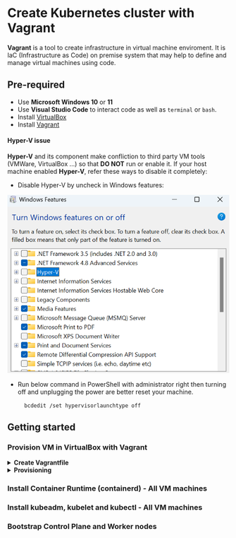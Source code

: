 # Create Kubernetes cluster with Vagrant
**Vagrant** is a tool to create infrastructure in virtual machine enviroment. It is IaC (Infrastructure as Code) on premise system that may help to define and manage virtual machines using code.

## Pre-required
- Use **Microsoft Windows 10** or **11**
- Use **Visual Studio Code** to interact code as well as ``terminal`` or ``bash``.
- Install [VirtualBox](https://www.virtualbox.org/wiki/Downloads)
- Install [Vagrant](https://developer.hashicorp.com/vagrant/downloads)


#### Hyper-V issue

**Hyper-V** and its component make confliction to third party VM tools (VMWare, VirtualBox ...) so that **DO NOT** run or enable it. If your host machine enabled **Hyper-V**, refer these ways to disable it completely:
 
- Disable Hyper-V by uncheck in Windows features:

![disable hyper v](/doc/images/disable%20hyper%20v%20in%20windows%20features.png)

- Run below command in PowerShell with administrator right then turning off and unplugging the power are better reset your machine.

        bcdedit /set hypervisorlaunchtype off

## Getting started

### Provision VM in VirtualBox with Vagrant
<details><summary><b>Create Vagrantfile</b></summary>

1. Use as below code:

        # -*- mode: ruby -*-
        # vi:set ft=ruby sw=2 ts=2 sts=2:

        # Define the number of control plane (MASTER_NODE) and node (WORKER_NODE)
        NUM_MASTER_NODE = 1
        NUM_WORKER_NODE = 2

        IP_NW = "192.168.56."
        MASTER_IP_START = 1
        NODE_IP_START = 2

        # All Vagrant configuration is done below. The "2" in Vagrant.configure
        # configures the configuration version (we support older styles for
        # backwards compatibility). Please don't change it unless you know what
        # you're doing.
        Vagrant.configure("2") do |config|
        # The most common configuration options are documented and commented below.
        # For a complete reference, please see the online documentation at
        # https://docs.vagrantup.com.

        # Every Vagrant development environment requires a box. You can search for
        # boxes at https://vagrantcloud.com/search.
        # Here are some key details about the "ubuntu/bionic64" Vagrant box:
            # Operating System: Ubuntu 18.04 LTS (Bionic Beaver)
                # Ubuntu 18.04 LTS will receive security updates and bug fixes 
                # from Canonical, the company behind Ubuntu, until April 2023 
                # for desktop and server versions, and until April 2028 for 
                # server versions with Extended Security Maintenance (ESM) enabled.
            # Architecture: x86_64 (64-bit)
            # Disk Size: 10 GB
            # RAM: 2 GB
            # CPUs: 2
            # Desktop Environment: None (headless)
            # Provider: VirtualBox
        config.vm.box = "ubuntu/bionic64"

        # Disable automatic box update checking. If you disable this, then
        # boxes will only be checked for updates when the user runs
        # `vagrant box outdated`. This is not recommended.
        config.vm.box_check_update = false

        # View the documentation for the VirtualBox for more
        # information on available options.
        # https://developer.hashicorp.com/vagrant/docs/providers/virtualbox/configuration

        # Provision Control Plane
        (1..NUM_MASTER_NODE).each do |i|
            config.vm.define "kubemaster" do |node|
                node.vm.provider "virtualbox" do |vb|
                    vb.name = "kubemaster"
                    vb.memory = 2048
                    vb.cpus = 2
                    vb.gui = true
                end
                node.vm.hostname = "kubemaster"
                node.vm.network :private_network, ip: IP_NW + "#{MASTER_IP_START + i}"
            end
        end


        # Provision Nodes
        (1..NUM_WORKER_NODE).each do |i|
            config.vm.define "kubenode0#{i}" do |node|
                node.vm.provider "virtualbox" do |vb|
                    vb.name = "kubenode0#{i}"
                    vb.memory = 2048
                    vb.cpus = 2
                    vb.gui = true
                end
                node.vm.hostname = "kubenode0#{i}"
                node.vm.network :private_network, ip: IP_NW + "#{NODE_IP_START + i}"
            end
        end
        end

2. Another way, use [Vagrantfile](./Vagrantfile)

In this **Vagrantfile**, we simply specify:
- Number of virtual machines: ``NUM_MASTER_NODE``, ``NUM_WORKER_NODE``
- IP address: ``IP_NW``, ``MASTER_IP_START``, ``NODE_IP_START``
- Private networking connectivity: ``node.vm.network``
- Unique hostname: ``node.vm.hostname``
- Operating system: ``config.vm.box``
- System resources: ``vb.memory, vb.cpus``
- Open GUI of VM Machine: `vb.gui`

**Vagrantfile** use **Ruby** syntax. Refer [here](https://developer.hashicorp.com/vagrant/docs/vagrantfile) to get more information when modifying **Vagrantfile**.

</details>

<details><summary><b>Provisioning</b></summary>

Run this command

    vagrant up

##### Bootstrap stucking error
In this step, we may stuck when each machine is bootstrapped because of **Hyper-V**.

![stucking error](/doc/images/stucking%20error.png)


If you do all ways in [Hyper-V issue](#hyper-v-issue) and still get this stucking, press "Enter" button to trigger manually from VM GUI.


</details>

### Install Container Runtime (containerd) - All VM machines

### Install kubeadm, kubelet and kubectl - All VM machines

### Bootstrap Control Plane and Worker nodes
